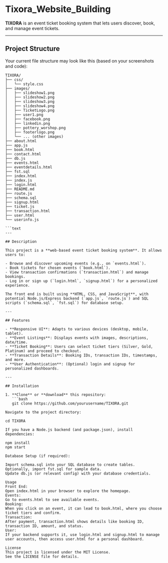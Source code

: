 # Tixora_Website_Building

**TIXORA** is an event ticket booking system that lets users discover, book, and manage event tickets.

---

## Project Structure

Your current file structure may look like this (based on your screenshots and code):
```text 
TIXORA/
├── css/
│   └── style.css
├── images/
│   ├── slideshow1.png
│   ├── slideshow2.png
│   ├── slideshow3.png
│   ├── slideshow4.png
│   ├── TicketLogo.png
│   ├── user1.png
│   ├── facebook.png
│   ├── linkedin.png
│   ├── pottery_worshop.png
│   ├── footerlogo.png
│   └── ... (other images)
├── about.html
├── app.js
├── book.html
├── contact.html
├── db.js
├── events.html
├── eventdetails.html
├── fst.sql
├── index.html
├── index.js
├── login.html
├── README.md
├── route.js
├── schema.sql
├── signup.html
├── ticket.js
├── transaction.html
├── user.html
└── userinfo.js

```text
---

## Description

This project is a **web-based event ticket booking system**. It allows users to:

- Browse and discover upcoming events (e.g., on `events.html`).
- Book tickets for chosen events (`book.html`).
- View transaction confirmations (`transaction.html`) and manage bookings.
- Log in or sign up (`login.html`, `signup.html`) for a personalized experience.

The front end is built using **HTML, CSS, and JavaScript**, with potential Node.js/Express backend (`app.js`, `route.js`) and SQL scripts (`schema.sql`, `fst.sql`) for database setup.

---

## Features

- **Responsive UI**: Adapts to various devices (desktop, mobile, tablet).
- **Event Listings**: Displays events with images, descriptions, date/time.
- **Ticket Booking**: Users can select ticket tiers (Silver, Gold, Platinum) and proceed to checkout.
- **Transaction Details**: Booking IDs, transaction IDs, timestamps, and more.
- **User Authentication**: (Optional) login and signup for personalized dashboards.

---

## Installation

1. **Clone** or **download** this repository:
   ```bash
   git clone https://github.com/yourusername/TIXORA.git

Navigate to the project directory:

cd TIXORA

If you have a Node.js backend (and package.json), install dependencies:

npm install
npm start

Database Setup (if required):

Import schema.sql into your SQL database to create tables.
Optionally, import fst.sql for sample data.
Update db.js (or relevant config) with your database credentials.

Usage
Front End:
Open index.html in your browser to explore the homepage.
Events:
Go to events.html to see available events.
Booking:
When you click on an event, it can lead to book.html, where you choose ticket tiers and confirm.
Transaction:
After payment, transaction.html shows details like booking ID, transaction ID, amount, and status.
User:
If your backend supports it, use login.html and signup.html to manage user accounts, then access user.html for a personal dashboard.

License
This project is licensed under the MIT License.
See the LICENSE file for details.
